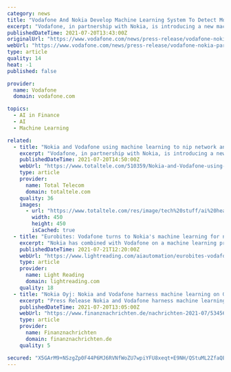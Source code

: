 ```yaml
---
category: news
title: "Vodafone And Nokia Develop Machine Learning System To Detect Mobile Network Anomalies"
excerpt: "Vodafone, in partnership with Nokia, is introducing a new machine learning (ML) algorithm to its pan-European mobile networks to detect and correct anomalies before they impact customers. This latest innovation is part of Vodafone’s strategy to deliver customers a ‘best on Vodafone’ experience through the introduction of new,"
publishedDateTime: 2021-07-20T13:43:00Z
originalUrl: "https://www.vodafone.com/news/press-release/vodafone-nokia-partnership"
webUrl: "https://www.vodafone.com/news/press-release/vodafone-nokia-partnership"
type: article
quality: 14
heat: -1
published: false

provider:
  name: Vodafone
  domain: vodafone.com

topics:
  - AI in Finance
  - AI
  - Machine Learning

related:
  - title: "Nokia and Vodafone using machine learning to nip network anomalies in the bud"
    excerpt: "Vodafone, in partnership with Nokia, is introducing a new machine learning (ML) algorithm to its pan-European mobile networks to detect and correct anomalies before they impact customers"
    publishedDateTime: 2021-07-20T14:50:00Z
    webUrl: "https://www.totaltele.com/510359/Nokia-and-Vodafone-using-machine-learning-to-nip-network-anomalies-in-the-bud"
    type: article
    provider:
      name: Total Telecom
      domain: totaltele.com
    quality: 36
    images:
      - url: "https://www.totaltele.com/res/image/tech%20stuff/ai%20head.jpg"
        width: 450
        height: 450
        isCached: true
  - title: "Eurobites: Vodafone turns to Nokia's machine learning for network mending"
    excerpt: "Nokia has combined with Vodafone on a machine learning product that runs on Google Cloud and, say its backers, can quickly detect and address network anomalies before they start causing serious problems for users."
    publishedDateTime: 2021-07-21T12:20:00Z
    webUrl: "https://www.lightreading.com/aiautomation/eurobites-vodafone-turns-to-nokias-machine-learning-for-network-mending/d/d-id/770986"
    type: article
    provider:
      name: Light Reading
      domain: lightreading.com
    quality: 18
  - title: "Nokia Oyj: Nokia and Vodafone harness machine learning on Google Cloud to detect network anomalies"
    excerpt: "Press Release Nokia and Vodafone harness machine learning on Google Cloud to detect network anomalies Anomaly Detection Service, based on Nokia Bell Labs technology, is being rolled out across"
    publishedDateTime: 2021-07-20T13:05:00Z
    webUrl: "https://www.finanznachrichten.de/nachrichten-2021-07/53456956-nokia-oyj-nokia-and-vodafone-harness-machine-learning-on-google-cloud-to-detect-network-anomalies-399.htm"
    type: article
    provider:
      name: Finanznachrichten
      domain: finanznachrichten.de
    quality: 5

secured: "X5GArM9+NSzgZp0F44P6MJ6RVNfWoZU7wpiYFU8xeqt+E9NH/QStuML2ZfaQEvXiU39a8/O+AiFH7lfuAQeyjJGzq5Jucw7VvsI3NsYDgHg9gWSLvZFGYJRjahmRjOXdeqc8zId68FjC/hwzH4UidNOEypkH9GbYwE/PrgyhY5ucXHpRu/b8xQpeABMf/jLKIPh+iaL+wsDWVouKoWR0B2BNTaO7ewbyeE8tmcZzoIMUKoRh79+sczzbpyGHJKGr7MGnpE7VX5E65MISxWNtbvt2HNSnHn6ZDERWByocI5NJR3U5ar0wtE+ipCZHYPd8naIv74kJ0tKgxPSe9HNsnvAaWYb0TGxzR8hVGqheC3o=;y9FHeLvxYAEeY47ifJC+jQ=="
---
```


